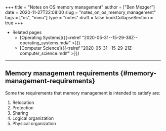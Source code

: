 +++
title = "Notes on OS memory management"
author = ["Ben Mezger"]
date = 2020-11-27T22:08:00
slug = "notes_on_os_memory_management"
tags = ["os", "mmu"]
type = "notes"
draft = false
bookCollapseSection = true
+++

-   Related pages
    -   [Operating Systems]({{<relref "2020-05-31--15-29-38Z--operating_systems.md#" >}})
    -   [Computer Science]({{<relref "2020-05-31--15-29-21Z--computer_science.md#" >}})

---


## Memory management requirements {#memory-management-requirements}

Some the requirements that memory management is intended to satisfy are:

1.  Relocation
2.  Protection
3.  Sharing
4.  Logical organization
5.  Physical organization
